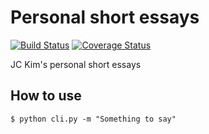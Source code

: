 # Personal short essays

[![Build Status](https://travis-ci.org/jckdotim/jckdotim.github.io.svg?branch=master)](https://travis-ci.org/jckdotim/jckdotim.github.io)
[![Coverage Status](https://coveralls.io/repos/github/jckdotim/jckdotim.github.io/badge.svg)](https://coveralls.io/github/jckdotim/jckdotim.github.io)

JC Kim's personal short essays

## How to use

    $ python cli.py -m "Something to say"
